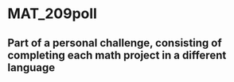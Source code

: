 # MAT_209poll

## Part of a personal challenge, consisting of completing each math project in a different language
